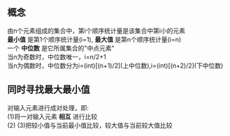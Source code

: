 ## 概念
由n个元素组成的集合中，第i个顺序统计量是该集合中第i小的元素  
 __最小值__ 是第1个顺序统计量(i=1), __最大值__ 是第n个顺序统计量(i=n)  
一个 __中位数__ 是它所属集合的"中点元素"  
当n为奇数时，中位数唯一，i=n/2+1  
当n为偶数时，中位数分为i=(int)\[(n+1)/2\](上中位数),i=(int)\[(n+2)/2\](下中位数)
## 同时寻找最大最小值
对输入元素进行成对处理，即:  
(1)将一对输入元素 __相互__ 进行比较  
(2)
(3)把较小值与当前最小值比较，较大值与当前较大值比较

